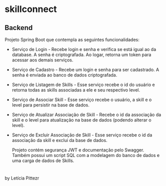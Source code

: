 # skillconnect
## Backend


Projeto Spring Boot que contempla as seguintes funcionalidades:

- Serviço de Login - Recebe login e senha e verifica se está igual ao da database. A senha é criptografada. Ao logar, retorna um token para acessar aos demais serviços.

- Serviço de Cadastro - Recebe um login e senha para ser cadastrado. A senha é enviada ao banco de dados criptografada.

- Serviço de Listagem de Skills - Esse serviço recebe o id do usuário e retorna todas as skills associadas a ele e seu respectivo level.

- Serviço de Associar Skill - Esse serviço recebe o usuário, a skill e o level para persistir na base de dados.

- Serviço de Atualizar Associação de Skill - Recebe o id da associação da skill e o level para atualização na base de dados (podendo alterar o level). 

- Serviço de Excluir Associação de Skill - Esse serviço recebe o id da associação da skill e exclui da base de dados.


  Projeto contém segurança JWT e documentação pelo Swagger.
  Também possui um script SQL com a modelagem do banco de dados e uma carga de dados de Skills.
#
by Letícia Pittezr
